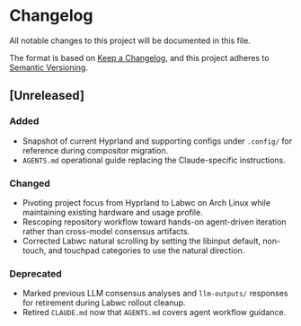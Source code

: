 # Changelog

All notable changes to this project will be documented in this file.

The format is based on [Keep a Changelog](https://keepachangelog.com/en/1.1.0/),
and this project adheres to [Semantic Versioning](https://semver.org/spec/v2.0.0.html).

## [Unreleased]

### Added
- Snapshot of current Hyprland and supporting configs under `.config/` for reference during compositor migration.
- `AGENTS.md` operational guide replacing the Claude-specific instructions.

### Changed
- Pivoting project focus from Hyprland to Labwc on Arch Linux while maintaining existing hardware and usage profile.
- Rescoping repository workflow toward hands-on agent-driven iteration rather than cross-model consensus artifacts.
- Corrected Labwc natural scrolling by setting the libinput default, non-touch, and touchpad categories to use the natural direction.

### Deprecated
- Marked previous LLM consensus analyses and `llm-outputs/` responses for retirement during Labwc rollout cleanup.
- Retired `CLAUDE.md` now that `AGENTS.md` covers agent workflow guidance.
